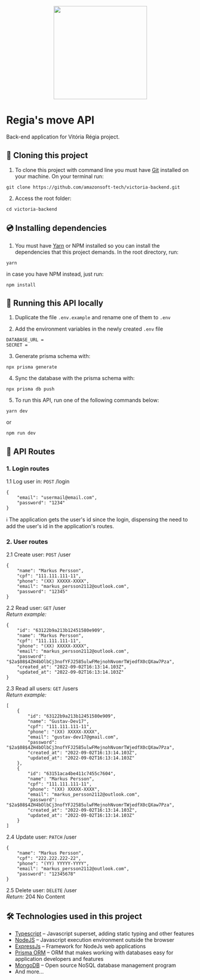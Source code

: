 <p align="center"><img src="https://matonoprato.com.br/wp-content/uploads/2020/12/amazonica.png" width="250"></p>

# Regia's move API

Back-end application for Vitória Régia project.

## 🧬 Cloning this project

1. To clone this project with command line you must have <a href="https://git-scm.com/downloads">Git</a> installed on your machine. On your terminal run:

```
git clone https://github.com/amazonsoft-tech/victoria-backend.git
```

2. Access the root folder:

```
cd victoria-backend
```

## 💿 Installing dependencies

1. You must have <a href="https://yarnpkg.com/getting-started/install/">Yarn</a> or NPM installed so you can install the dependencies that this project demands. In the root directory, run:

```
yarn
```

in case you have NPM instead, just run:

```
npm install
```


## 🚀 Running this API locally

1. Duplicate the file <code>.env.example</code> and rename one of them to <code>.env</code>

2. Add the environment variables in the newly created <code>.env</code> file

```
DATABASE_URL =
SECRET = 
```

3. Generate prisma schema with:

```
npx prisma generate
```

4. Sync the database with the prisma schema with:

```
npx prisma db push
```

5. To run this API, run one of the following commands below:

```
yarn dev
```

or

```
npm run dev
```

## 🌿 API Routes

### 1. Login routes
1.1 Log user in: <code>POST</code>  /login
```
{
    "email": "usermail@email.com",
    "password": "1234"
}
```
ℹ The application gets the user's id since the login, dispensing the need to add the user's id in the application's routes.
### 2. User routes
2.1 Create user: <code>POST</code>  /user
```
{
    "name": "Markus Persson",
    "cpf": "111.111.111-11",
    "phone": "(XX) XXXXX-XXXX",
    "email": "markus_persson2112@outlook.com",
    "password": "12345"
}
```
2.2 Read user: <code>GET</code>  /user
</br><i>Return example:</i>
```
{
    "id": "63122b9a213b12451580e909",
    "name": "Markus Persson",
    "cpf": "111.111.111-11",
    "phone": "(XX) XXXXX-XXXX",
    "email": "markus_persson2112@outlook.com",
    "password": "$2a$08$4ZH4bOlbCj3nofYFJ2585ulwFMejnohNvomrTWjedfX0cQXaw7Pza",
    "created_at": "2022-09-02T16:13:14.103Z",
    "updated_at": "2022-09-02T16:13:14.103Z"
}
```
2.3 Read all users: <code>GET</code>  /users
</br><i>Return example:</i>
```
[
    {
        "id": "63122b9a213b12451580e909",
        "name": "Gustav-Dev17",
        "cpf": "111.111.111-11",
        "phone": "(XX) XXXXX-XXXX",
        "email": "gustav-dev17@gmail.com",
        "password": "$2a$08$4ZH4bOlbCj3nofYFJ2585ulwFMejnohNvomrTWjedfX0cQXaw7Pza",
        "created_at": "2022-09-02T16:13:14.103Z",
        "updated_at": "2022-09-02T16:13:14.103Z"
    },
    {
        "id": "63151aca4be411c7455c7604",
        "name": "Markus Persson",
        "cpf": "111.111.111-11",
        "phone": "(XX) XXXXX-XXXX",
        "email": "markus_persson2112@outlook.com",
        "password": "$2a$08$4ZH4bOlbCj3nofYFJ2585ulwFMejnohNvomrTWjedfX0cQXaw7Pza",
        "created_at": "2022-09-02T16:13:14.103Z",
        "updated_at": "2022-09-02T16:13:14.103Z"
    }
]
```
2.4 Update user: <code>PATCH</code>  /user
```
{
    "name": "Markus Persson",
    "cpf": "222.222.222-22",
    "phone": "(YY) YYYYY-YYYY",
    "email": "markus_persson2112@outlook.com",
    "password": "12345678"
}
```
2.5 Delete user: <code>DELETE</code>  /user
</br><i>Return:</i> 204 No Content

## 🛠️ Technologies used in this project
<ul>
<li><a href="https://www.typescriptlang.org/">Typescript</a> – Javascript superset, adding static typing and other features</li>

<li><a href="https://nodejs.org/en/">NodeJS</a> – Javascript execution environment outside the browser</li>

<li><a href="https://expressjs.com/pt-br/">ExpressJs</a> – Framework for NodeJs web applications</li>

<li><a href="https://www.prisma.io/">Prisma ORM</a> – ORM that makes working with databases easy for application developers and features</li>

<li><a href="https://www.mongodb.com/">MongoDB</a> – Open source NoSQL database management program</li>

<li>And more...</li>
</ul>
